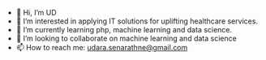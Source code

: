 - 👋 Hi, I’m UD
- 👀 I’m interested in applying IT solutions for uplifting healthcare services.
- 🌱 I’m currently learning php, machine learning and data science.
- 💞️ I’m looking to collaborate on machine learning and data science
- 📫 How to reach me: udara.senarathne@gmail.com

<!---
UDSenarathne/UDSenarathne is a ✨ special ✨ repository because its `README.md` (this file) appears on your GitHub profile.
You can click the Preview link to take a look at your changes.
--->
